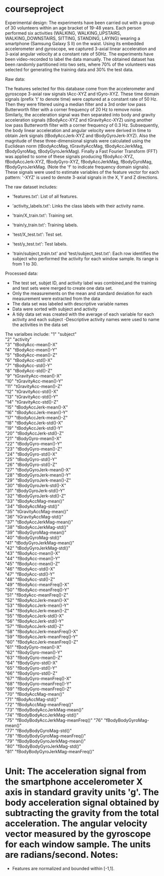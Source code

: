 # courseproject
Experimental design: The experiments have been carried out with a group of 30 volunteers within an age bracket of 19-48 years. Each person performed six activities (WALKING, WALKING_UPSTAIRS, WALKING_DOWNSTAIRS, SITTING, STANDING, LAYING) wearing a smartphone (Samsung Galaxy S II) on the waist. Using its embedded accelerometer and gyroscope, we captured 3-axial linear acceleration and 3-axial angular velocity at a constant rate of 50Hz. The experiments have been video-recorded to label the data manually. The obtained dataset has been randomly partitioned into two sets, where 70% of the volunteers was selected for generating the training data and 30% the test data.

Raw data:

The features selected for this database come from the accelerometer and gyroscope 3-axial raw signals tAcc-XYZ and tGyro-XYZ. These time domain signals (prefix 't' to denote time) were captured at a constant rate of 50 Hz. Then they were filtered using a median filter and a 3rd order low pass Butterworth filter with a corner frequency of 20 Hz to remove noise. Similarly, the acceleration signal was then separated into body and gravity acceleration signals (tBodyAcc-XYZ and tGravityAcc-XYZ) using another low pass Butterworth filter with a corner frequency of 0.3 Hz. Subsequently, the body linear acceleration and angular velocity were derived in time to obtain Jerk signals (tBodyAccJerk-XYZ and tBodyGyroJerk-XYZ). Also the magnitude of these three-dimensional signals were calculated using the Euclidean norm (tBodyAccMag, tGravityAccMag, tBodyAccJerkMag, tBodyGyroMag, tBodyGyroJerkMag). Finally a Fast Fourier Transform (FFT) was applied to some of these signals producing fBodyAcc-XYZ, fBodyAccJerk-XYZ, fBodyGyro-XYZ, fBodyAccJerkMag, fBodyGyroMag, fBodyGyroJerkMag. (Note the 'f' to indicate frequency domain signals). These signals were used to estimate variables of the feature vector for each pattern:  '-XYZ' is used to denote 3-axial signals in the X, Y and Z directions.

The raw dataset includes:

- 'features.txt': List of all features.

- 'activity_labels.txt': Links the class labels with their activity name.

- 'train/X_train.txt': Training set.

- 'train/y_train.txt': Training labels.

- 'test/X_test.txt': Test set.

- 'test/y_test.txt': Test labels.

- 'train/subject_train.txt' and 'test/subject_test.txt': Each row identifies the subject who performed the activity for each window sample. Its range is from 1 to 30. 


Processed data:
- The test set, subjet ID, and activity label was combined,and the training and test sets were merged to create one data set.
- Only the measurements on the mean and standard deviation for each measurement were extracted from the data
- The data set was labeled with descriptive variable names
- Data were sorted with subject and activity
- A tidy data set was created with the average of each variable for each activity and each subject
-Descriptive activity names were used to name the activities in the data set
 
The varialbes include:
 "1"  "subject"                        
 "2"  "activity"                       
 "3"  "tBodyAcc-mean()-X"              
 "4"  "tBodyAcc-mean()-Y"              
 "5"  "tBodyAcc-mean()-Z"              
 "6"  "tBodyAcc-std()-X"               
 "7"  "tBodyAcc-std()-Y"               
 "8"  "tBodyAcc-std()-Z"               
 "9"  "tGravityAcc-mean()-X"           
 "10" "tGravityAcc-mean()-Y"           
 "11" "tGravityAcc-mean()-Z"           
 "12" "tGravityAcc-std()-X"            
 "13" "tGravityAcc-std()-Y"            
 "14" "tGravityAcc-std()-Z"            
 "15" "tBodyAccJerk-mean()-X"          
 "16" "tBodyAccJerk-mean()-Y"          
 "17" "tBodyAccJerk-mean()-Z"          
 "18" "tBodyAccJerk-std()-X"           
 "19" "tBodyAccJerk-std()-Y"           
 "20" "tBodyAccJerk-std()-Z"           
 "21" "tBodyGyro-mean()-X"             
 "22" "tBodyGyro-mean()-Y"             
 "23" "tBodyGyro-mean()-Z"             
 "24" "tBodyGyro-std()-X"              
 "25" "tBodyGyro-std()-Y"              
 "26" "tBodyGyro-std()-Z"              
 "27" "tBodyGyroJerk-mean()-X"         
 "28" "tBodyGyroJerk-mean()-Y"         
 "29" "tBodyGyroJerk-mean()-Z"         
 "30" "tBodyGyroJerk-std()-X"          
 "31" "tBodyGyroJerk-std()-Y"          
 "32" "tBodyGyroJerk-std()-Z"          
 "33" "tBodyAccMag-mean()"             
 "34" "tBodyAccMag-std()"              
 "35" "tGravityAccMag-mean()"          
 "36" "tGravityAccMag-std()"           
 "37" "tBodyAccJerkMag-mean()"         
 "38" "tBodyAccJerkMag-std()"          
 "39" "tBodyGyroMag-mean()"            
 "40" "tBodyGyroMag-std()"             
 "41" "tBodyGyroJerkMag-mean()"        
 "42" "tBodyGyroJerkMag-std()"         
 "43" "fBodyAcc-mean()-X"              
 "44" "fBodyAcc-mean()-Y"              
 "45" "fBodyAcc-mean()-Z"              
 "46" "fBodyAcc-std()-X"               
 "47" "fBodyAcc-std()-Y"               
 "48" "fBodyAcc-std()-Z"               
 "49" "fBodyAcc-meanFreq()-X"          
 "50" "fBodyAcc-meanFreq()-Y"          
 "51" "fBodyAcc-meanFreq()-Z"          
 "52" "fBodyAccJerk-mean()-X"          
 "53" "fBodyAccJerk-mean()-Y"          
 "54" "fBodyAccJerk-mean()-Z"          
 "55" "fBodyAccJerk-std()-X"           
 "56" "fBodyAccJerk-std()-Y"           
 "57" "fBodyAccJerk-std()-Z"           
 "58" "fBodyAccJerk-meanFreq()-X"      
 "59" "fBodyAccJerk-meanFreq()-Y"      
 "60" "fBodyAccJerk-meanFreq()-Z"      
 "61" "fBodyGyro-mean()-X"             
 "62" "fBodyGyro-mean()-Y"             
 "63" "fBodyGyro-mean()-Z"             
 "64" "fBodyGyro-std()-X"              
 "65" "fBodyGyro-std()-Y"              
 "66" "fBodyGyro-std()-Z"              
 "67" "fBodyGyro-meanFreq()-X"         
 "68" "fBodyGyro-meanFreq()-Y"         
 "69" "fBodyGyro-meanFreq()-Z"         
 "70" "fBodyAccMag-mean()"             
 "71" "fBodyAccMag-std()"              
 "72" "fBodyAccMag-meanFreq()"         
 "73" "fBodyBodyAccJerkMag-mean()"     
 "74" "fBodyBodyAccJerkMag-std()"      
 "75" "fBodyBodyAccJerkMag-meanFreq()" 
 "76" "fBodyBodyGyroMag-mean()"        
 "77" "fBodyBodyGyroMag-std()"         
 "78" "fBodyBodyGyroMag-meanFreq()"    
 "79" "fBodyBodyGyroJerkMag-mean()"    
 "80" "fBodyBodyGyroJerkMag-std()"     
 "81" "fBodyBodyGyroJerkMag-meanFreq()"


Unit: The acceleration signal from the smartphone accelerometer X axis in standard gravity units 'g'. The body acceleration signal obtained by subtracting the gravity from the total acceleration. The angular velocity vector measured by the gyroscope for each window sample. The units are radians/second. 
Notes: 
======
- Features are normalized and bounded within [-1,1].


